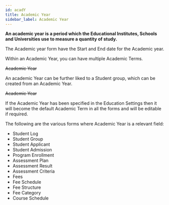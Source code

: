 ```yaml
---
id: acadY
title: Academic Year
sidebar_label: Academic Year
---
```


**An academic year is a period which the Educational Institutes, Schools and Universities use to measure a quantity of study.**

The Academic year form have the Start and End date for the Academic year.

Within an Academic Year, you can have multiple Academic Terms.

~~Academic Year~~

An academic Year can be further liked to a Student group, which can be created from an Academic Year.

~~Academic Year~~

If the Academic Year has been specified in the Education Settings then it will become the default Academic Term in all the forms and will be editable if required.

The following are the various forms where Academic Year is a relevant field:

- Student Log
- Student Group
- Student Applicant
- Student Admission
- Program Enrollment
- Assessment Plan
- Assessment Result
- Assessment Criteria
- Fees
- Fee Schedule
- Fee Structure
- Fee Category
- Course Schedule
